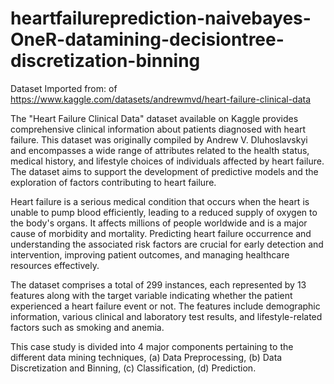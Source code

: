 # heartfailureprediction-naivebayes-OneR-datamining-decisiontree-discretization-binning
Dataset Imported from: of https://www.kaggle.com/datasets/andrewmvd/heart-failure-clinical-data

The "Heart Failure Clinical Data" dataset available on Kaggle provides comprehensive
clinical information about patients diagnosed with heart failure. This dataset was originally
compiled by Andrew V. Dluhoslavskyi and encompasses a wide range of attributes related to the
health status, medical history, and lifestyle choices of individuals affected by heart failure. The
dataset aims to support the development of predictive models and the exploration of factors
contributing to heart failure.

Heart failure is a serious medical condition that occurs when the heart is unable to pump
blood efficiently, leading to a reduced supply of oxygen to the body's organs. It affects millions of
people worldwide and is a major cause of morbidity and mortality. Predicting heart failure
occurrence and understanding the associated risk factors are crucial for early detection and
intervention, improving patient outcomes, and managing healthcare resources effectively.

The dataset comprises a total of 299 instances, each represented by 13 features along
with the target variable indicating whether the patient experienced a heart failure event or not.
The features include demographic information, various clinical and laboratory test results, and
lifestyle-related factors such as smoking and anemia.

This case study is divided into 4 major components pertaining to the different data mining
techniques, (a) Data Preprocessing, (b) Data Discretization and Binning, (c) Classification, (d)
Prediction.

